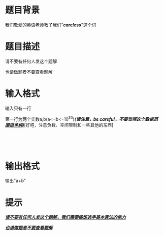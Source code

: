 # 

 
 # 题目背景 
<p>我们敬爱的英语老师教了我们&quot;<em><strong><u>careless</u></strong></em>&quot;这个词</p> 

 
 # 题目描述 
<p>请不要有任何人发这个题解</p>

<p>也请做题者不要查看题解</p> 

 
 # 输入格式 
<p>输入只有一行</p>

<p>第一行为两个实数a,b(a&lt;=b&lt;=10<sup>30</sup>)<strong><em><u>(请注意，be&nbsp;careful，不要觉得这个数据范围很单纯)</u></em></strong>[好吧，注意负数、空间限制和一些其他的东西]</p>

<p>&nbsp;</p>

<p>&nbsp;</p> 

 
 # 输出格式 
<p>输出&quot;a+b&quot;</p> 

 
 # 提示 
<p><em><u><strong>请不要有任何人发这个题解，我们需要锻炼选手基本算法的能力</strong></u></em></p>

<p><b><i><u>也请做题者不要查看题解</u></i></b></p> 
